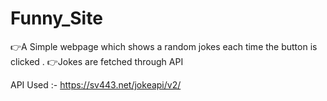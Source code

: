 # Funny_Site

👉A Simple webpage which shows a random jokes each time the button is clicked .
👉Jokes are fetched through API 


API Used :- https://sv443.net/jokeapi/v2/


